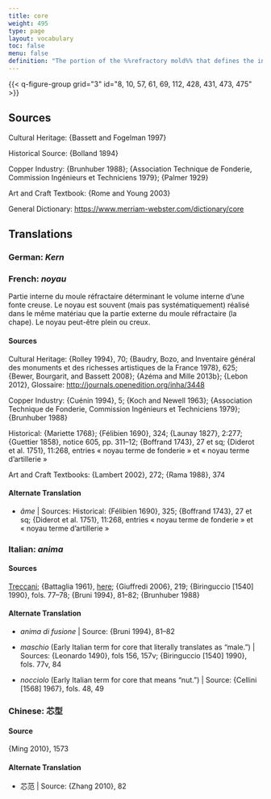 ```yaml
---
title: core
weight: 495
type: page
layout: vocabulary
toc: false
menu: false
definition: "The portion of the %%refractory mold%% that defines the internal space in a hollow bronze sculpture. It may be formed in a variety of ways and is usually (but not always) made of similar material as that used for the outer portion of the mold. The term is also used as shorthand to refer to the material it is made of. A core is generally solid but may be hollow (see [GI§2.1.1](#GI§2.1.1))."
---
```


{{< q-figure-group grid="3" id="8, 10, 57, 61, 69, 112, 428, 431, 473, 475" >}}

## Sources

Cultural Heritage: {Bassett and Fogelman 1997}

Historical Source: {Bolland 1894}

Copper Industry: {Brunhuber 1988}; {Association Technique de Fonderie, Commission Ingénieurs et Techniciens 1979}; {Palmer 1929}

Art and Craft Textbook: {Rome and Young 2003}

General Dictionary: <https://www.merriam-webster.com/dictionary/core>

## Translations

<div class="accordion">

### **German**: *Kern*

### **French**: *noyau*

Partie interne du moule réfractaire déterminant le volume interne d’une fonte creuse. Le noyau est souvent (mais pas systématiquement) réalisé dans le même matériau que la partie externe du moule réfractaire (la chape). Le noyau peut-être plein ou creux.

#### Sources

Cultural Heritage: {Rolley 1994}, 70; {Baudry, Bozo, and Inventaire général des monuments et des richesses artistiques de la France 1978}, 625; {Bewer, Bourgarit, and Bassett 2008}; {Azéma and Mille 2013b}; {Lebon 2012}, Glossaire: <http://journals.openedition.org/inha/3448>

Copper Industry: {Cuénin 1994}, 5; {Koch and Newell 1963}; {Association Technique de Fonderie, Commission Ingénieurs et Techniciens 1979}; {Brunhuber 1988}

Historical: {Mariette 1768}; {Félibien 1690}, 324; {Launay 1827}, 2:277; {Guettier 1858}, notice 605, pp. 311–12; {Boffrand 1743}, 27 et sq; {Diderot et al. 1751}, 11:268, entries « noyau terme de fonderie » et « noyau terme d’artillerie »

Art and Craft Textbooks: {Lambert 2002}, 272; {Rama 1988}, 374

#### Alternate Translation

- *âme* | Sources: Historical: {Félibien 1690}, 325; {Boffrand 1743}, 27 et sq; {Diderot et al. 1751}, 11:268, entries « noyau terme de fonderie » et « noyau terme d’artillerie »

### **Italian**: *anima*

#### Sources

[Treccani](http://www.treccani.it/vocabolario/anima/); {Battaglia 1961}, [here](http://www.gdli.it/pdf_viewer/Scripts/pdf.js/web/viewer.asp?file=/PDF/GDLI01/GDLI_01_ocr_489.pdf&parola=anima); {Giuffredi 2006}, 219; {Biringuccio [1540] 1990}, fols. 77–78; {Bruni 1994}, 81–82; {Brunhuber 1988}

#### Alternate Translation

- *anima di fusione* | Source: {Bruni 1994}, 81–82

- *maschio* (Early Italian term for core that literally translates as “male.”) | Sources: {Leonardo 1490}, fols 156, 157v; {Biringuccio [1540] 1990}, fols. 77v, 84

- *nocciolo* (Early Italian term for core that means “nut.”) | Source: {Cellini [1568] 1967}, fols. 48, 49

### **Chinese**: 芯型

#### Source

{Ming 2010}, 1573  

#### Alternate Translation

- 芯范 | Source: {Zhang 2010}, 82

</div>
